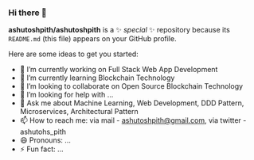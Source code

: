 ### Hi there 👋


**ashutoshpith/ashutoshpith** is a ✨ _special_ ✨ repository because its `README.md` (this file) appears on your GitHub profile.

Here are some ideas to get you started:

- 🔭 I’m currently working on Full Stack Web App Development
- 🌱 I’m currently learning Blockchain Technology
- 👯 I’m looking to collaborate on Open Source Blockchain Technology
- 🤔 I’m looking for help with ...
- 💬 Ask me about Machine Learning, Web Development, DDD Pattern, Microservices, Architectural Pattern
- 📫 How to reach me: via mail - ashutoshpith@gmail.com, via twitter - ashutohs_pith
- 😄 Pronouns: ...
- ⚡ Fun fact: ...

